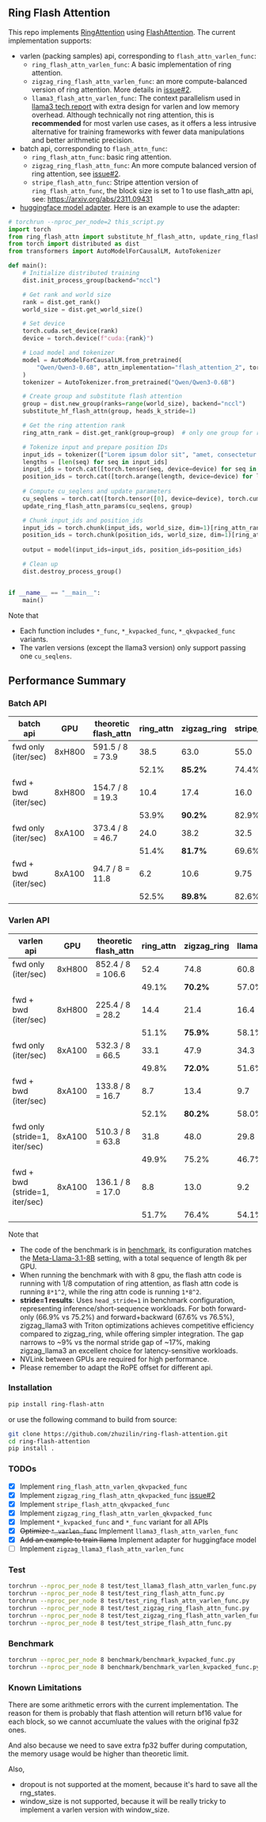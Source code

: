 ## Ring Flash Attention

This repo implements [RingAttention](https://github.com/lhao499/RingAttention) using [FlashAttention](https://github.com/Dao-AILab/flash-attention). The current implementation supports:

- varlen (packing samples) api, corresponding to `flash_attn_varlen_func`:
  - `ring_flash_attn_varlen_func`:  A basic implementation of ring attention.
  - `zigzag_ring_flash_attn_varlen_func`: an more compute-balanced version of ring attention. More details in [issue#2](https://github.com/zhuzilin/ring-flash-attention/issues/2).
  - `llama3_flash_attn_varlen_func`: The context parallelism used in [llama3 tech report](https://arxiv.org/abs/2407.21783) with extra design for varlen and low memory overhead. Although technically not ring attention, this is **recommended** for most varlen use cases, as it offers a less intrusive alternative for training frameworks with fewer data manipulations and better arithmetic precision.
- batch api, corresponding to `flash_attn_func`:
  - `ring_flash_attn_func`: basic ring attention.
  - `zigzag_ring_flash_attn_func`: An more compute balanced version of ring attention, see [issue#2](https://github.com/zhuzilin/ring-flash-attention/issues/2).
  - `stripe_flash_attn_func`: Stripe attention version of `ring_flash_attn_func`, the block size is set to 1 to use flash_attn api, see: https://arxiv.org/abs/2311.09431
- [huggingface model adapter](ring_flash_attn/adapters/hf_adapter.py). Here is an example to use the adapter:

```python
# torchrun --nproc_per_node=2 this_script.py
import torch
from ring_flash_attn import substitute_hf_flash_attn, update_ring_flash_attn_params
from torch import distributed as dist
from transformers import AutoModelForCausalLM, AutoTokenizer

def main():
    # Initialize distributed training
    dist.init_process_group(backend="nccl")

    # Get rank and world size
    rank = dist.get_rank()
    world_size = dist.get_world_size()

    # Set device
    torch.cuda.set_device(rank)
    device = torch.device(f"cuda:{rank}")

    # Load model and tokenizer
    model = AutoModelForCausalLM.from_pretrained(
        "Qwen/Qwen3-0.6B", attn_implementation="flash_attention_2", torch_dtype=torch.bfloat16, device_map=device
    )
    tokenizer = AutoTokenizer.from_pretrained("Qwen/Qwen3-0.6B")

    # Create group and substitute flash attention
    group = dist.new_group(ranks=range(world_size), backend="nccl")
    substitute_hf_flash_attn(group, heads_k_stride=1)

    # Get the ring attention rank
    ring_attn_rank = dist.get_rank(group=group)  # only one group for ring attention here: this should be the same as rank

    # Tokenize input and prepare position IDs
    input_ids = tokenizer(["Lorem ipsum dolor sit", "amet, consectetur adipiscing", "elit, sed do"]).input_ids
    lengths = [len(seq) for seq in input_ids]
    input_ids = torch.cat([torch.tensor(seq, device=device) for seq in input_ids]).unsqueeze(0)
    position_ids = torch.cat([torch.arange(length, device=device) for length in lengths]).unsqueeze(0)
    
    # Compute cu_seqlens and update parameters
    cu_seqlens = torch.cat([torch.tensor([0], device=device), torch.cumsum(torch.tensor(lengths, device=device), dim=0)]).to(torch.int32)
    update_ring_flash_attn_params(cu_seqlens, group)

    # Chunk input_ids and position_ids
    input_ids = torch.chunk(input_ids, world_size, dim=1)[ring_attn_rank]
    position_ids = torch.chunk(position_ids, world_size, dim=1)[ring_attn_rank]
    
    output = model(input_ids=input_ids, position_ids=position_ids)

    # Clean up
    dist.destroy_process_group()


if __name__ == "__main__":
    main()
```

Note that

- Each function includes `*_func`, `*_kvpacked_func`, `*_qkvpacked_func` variants.
- The varlen versions (except the llama3 version) only support passing one `cu_seqlens`.

## Performance Summary

### Batch API

| batch api            | GPU     | theoretic<br />flash_attn     | ring_attn     | zigzag_ring     | stripe_attn     |
| -------------------- | ------- | ----------------------------- | ------------- | --------------- | --------------- |
| fwd only (iter/sec)  | 8xH800  | 591.5 / 8 = 73.9              | 38.5          | 63.0            | 55.0            |
|                      |         |                               | 52.1%         | **85.2%**       | 74.4%           |
| fwd + bwd (iter/sec) | 8xH800  | 154.7 / 8 = 19.3              | 10.4          | 17.4            | 16.0            |
|                      |         |                               | 53.9%         | **90.2%**       | 82.9%           |
| fwd only (iter/sec)  | 8xA100  | 373.4 / 8 = 46.7              | 24.0          | 38.2            | 32.5            |
|                      |         |                               | 51.4%         | **81.7%**       | 69.6%           |
| fwd + bwd (iter/sec) | 8xA100  | 94.7 / 8 = 11.8               | 6.2           | 10.6            | 9.75            |
|                      |         |                               | 52.5%         | **89.8%**       | 82.6%           |

### Varlen API

| varlen api           | GPU     | theoretic<br />flash_attn     | ring_attn     | zigzag_ring     | llama3_attn     | zigzag_llama3<br />(two-kernels) | zigzag_llama3<br />(fused) |
| -------------------- | ------- | ----------------------------- | ------------- | --------------- | --------------- | -------------------------------- | -------------------------- |
| fwd only (iter/sec)  | 8xH800  | 852.4 / 8 = 106.6             | 52.4          | 74.8            | 60.8            | N/A                              | N/A                        |
|                      |         |                               | 49.1%         | **70.2%**       | 57.0%           |                                  |                            |
| fwd + bwd (iter/sec) | 8xH800  | 225.4 / 8 = 28.2              | 14.4          | 21.4            | 16.4            | N/A                              | N/A                        |
|                      |         |                               | 51.1%         | **75.9%**       | 58.1%           |                                  |                            |
| fwd only (iter/sec)  | 8xA100  | 532.3 / 8 = 66.5              | 33.1          | 47.9            | 34.3            | 39.3                             | 39.2                       |
|                      |         |                               | 49.8%         | **72.0%**       | 51.6%           | 59.1%                            | 58.9%                      |
| fwd + bwd (iter/sec) | 8xA100  | 133.8 / 8 = 16.7              | 8.7           | 13.4            | 9.7             | 10.6                             | 10.3                       |
|                      |         |                               | 52.1%         | **80.2%**       | 58.0%           | 63.4%                            | 61.6%                      |
| fwd only<br />(stride=1, iter/sec) | 8xA100 | 510.3 / 8 = 63.8      | 31.8          | 48.0            | 29.8            | **42.7**                         | 42.7                       |
|                      |         |                               | 49.9%         | 75.2%           | 46.7%           | **66.9%**                        | 66.9%                      |
| fwd + bwd<br />(stride=1, iter/sec) | 8xA100 | 136.1 / 8 = 17.0     | 8.8           | 13.0            | 9.2             | **11.5**                         | 11.5                       |
|                      |         |                               | 51.7%         | 76.4%           | 54.1%           | **67.6%**                        | 67.6%                      |

Note that

- The code of the benchmark is in [benchmark](benchmark/), its configuration matches the [Meta-Llama-3.1-8B](https://huggingface.co/NousResearch/Meta-Llama-3.1-8B/blob/main/config.json) setting, with a total sequence of length 8k per GPU.
- When running the benchmark with with 8 gpu, the flash attn code is running with 1/8 computation of ring attention, as flash attn code is running `8*1^2`, while the ring attn code is running `1*8^2`.
- **stride=1 results**: Uses `head_stride=1` in benchmark configuration, representing inference/short-sequence workloads. For both forward-only (66.9% vs 75.2%) and forward+backward (67.6% vs 76.5%), zigzag_llama3 with Triton optimizations achieves competitive efficiency compared to zigzag_ring, while offering simpler integration. The gap narrows to ~9% vs the normal stride gap of ~17%, making zigzag_llama3 an excellent choice for latency-sensitive workloads.
- NVLink between GPUs are required for high performance.
- Please remember to adapt the RoPE offset for different api.

### Installation

```bash
pip install ring-flash-attn
```

or use the following command to build from source:

```bash
git clone https://github.com/zhuzilin/ring-flash-attention.git
cd ring-flash-attention
pip install .
```

### TODOs

- [x] Implement `ring_flash_attn_varlen_qkvpacked_func`
- [x] Implement `zigzag_ring_flash_attn_qkvpacked_func` [issue#2](https://github.com/zhuzilin/ring-flash-attention/issues/2)
- [x] Implement `stripe_flash_attn_qkvpacked_func`
- [x] Implement `zigzag_ring_flash_attn_varlen_qkvpacked_func`
- [x] Implement `*_kvpacked_func` and `*_func` variant for all APIs
- [x] ~~Optimize `*_varlen_func`~~ Implement `llama3_flash_attn_varlen_func`
- [x] ~~Add an example to train llama~~ Implement adapter for huggingface model
- [ ] Implement `zigzag_llama3_flash_attn_varlen_func`

### Test

```bash
torchrun --nproc_per_node 8 test/test_llama3_flash_attn_varlen_func.py
torchrun --nproc_per_node 8 test/test_ring_flash_attn_func.py
torchrun --nproc_per_node 8 test/test_ring_flash_attn_varlen_func.py
torchrun --nproc_per_node 8 test/test_zigzag_ring_flash_attn_func.py
torchrun --nproc_per_node 8 test/test_zigzag_ring_flash_attn_varlen_func.py
torchrun --nproc_per_node 8 test/test_stripe_flash_attn_func.py
```

### Benchmark

```bash
torchrun --nproc_per_node 8 benchmark/benchmark_kvpacked_func.py
torchrun --nproc_per_node 8 benchmark/benchmark_varlen_kvpacked_func.py
```

### Known Limitations

There are some arithmetic errors with the current implementation. The reason for them is probably that flash attention will return bf16 value for each block, so we cannot accumluate the values with the original fp32 ones.

And also because we need to save extra fp32 buffer during computation, the memory usage would be higher than theoretic limit.

Also,

- dropout is not supported at the moment, because it's hard to save all the rng_states.
- window_size is not supported, because it will be really tricky to implement a varlen version with window_size.

